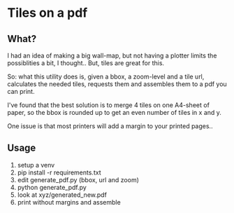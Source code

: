 Tiles on a pdf
==============

What?
-----
I had an idea of making a big wall-map, but not having a plotter limits
the possiblities a bit, I thought.. But, tiles are great for this.

So: what this utility does is, given a bbox, a zoom-level and a tile
url, calculates the needed tiles, requests them and assembles them to a
pdf you can print.

I've found that the best solution is to merge 4 tiles on one A4-sheet of
paper, so the bbox is rounded up to get an even number of tiles in x and y.

One issue is that most printers will add a margin to your printed pages..


Usage
-----
1. setup a venv
2. pip install -r requirements.txt
3. edit generate_pdf.py (bbox, url and zoom)
4. python generate_pdf.py
5. look at xyz/generated_new.pdf
6. print without margins and assemble
